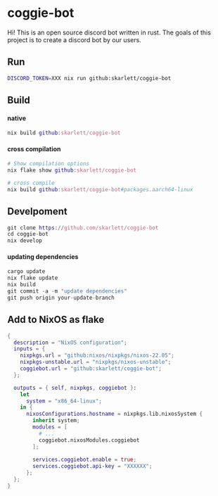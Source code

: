 # coggie-bot
Hi! This is an open source discord bot written in rust. 
The goals of this project is to create a discord bot by our users. 

## Run
```sh
DISCORD_TOKEN=XXX nix run github:skarlett/coggie-bot
```

## Build

#### native
``` nix
nix build github:skarlett/coggie-bot
```

#### cross compilation
``` nix
# Show compilation options
nix flake show github:skarlett/coggie-bot

# cross compile
nix build github:skarlett/coggie-bot#packages.aarch64-linux
```

## Develpoment
``` nix
git clone https://github.com/skarlett/coggie-bot
cd coggie-bot
nix develop
```

#### updating dependencies
``` nix
cargo update
nix flake update
nix build
git commit -a -m "update dependencies"
git push origin your-update-branch
```

## Add to NixOS as flake
```nix
{
  description = "NixOS configuration";
  inputs = {
    nixpkgs.url = "github:nixos/nixpkgs/nixos-22.05";
    nixpkgs-unstable.url = "nixpkgs/nixos-unstable";
    coggiebot.url = "github:skarlett/coggie-bot";
  };

  outputs = { self, nixpkgs, coggiebot }:
    let
      system = "x86_64-linux";
    in {
      nixosConfigurations.hostname = nixpkgs.lib.nixosSystem {
        inherit system;
        modules = [
          # ...
          coggiebot.nixosModules.coggiebot
        ];
        
        services.coggiebot.enable = true;
        services.coggiebot.api-key = "XXXXXX";
      };
  };
}
```

